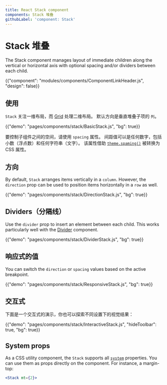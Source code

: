 ```yaml
---
title: React Stack component
components: Stack 堆叠
githubLabel: 'component: Stack'
---
```


# Stack 堆叠

<p class="description">The Stack component manages layout of immediate children along the vertical or horizontal axis with optional spacing and/or dividers between each child.</p>

{{"component": "modules/components/ComponentLinkHeader.js", "design": false}}

## 使用

`Stack` 关注一维布局，而 [Grid](/components/grid/) 处理二维布局。 默认方向是垂直堆叠子项的 `列`。

{{"demo": "pages/components/stack/BasicStack.js", "bg": true}}

要控制子组件之间的空间，请使用 `spacing` 属性。 间距值可以是任何数字，包括小数（浮点数）和任何字符串（文字）。 该属性借助 [`theme.spaming()`](/customization/spacing/) 被转换为 CSS 属性。

## 方向

By default, `Stack` arranges items vertically in a `column`. However, the `direction` prop can be used to position items horizontally in a `row` as well.

{{"demo": "pages/components/stack/DirectionStack.js", "bg": true}}

## Dividers（分隔线）

Use the `divider` prop to insert an element between each child. This works particularly well with the [Divider](/components/dividers/) component.

{{"demo": "pages/components/stack/DividerStack.js", "bg": true}}

## 响应式的值

You can switch the `direction` or `spacing` values based on the active breakpoint.

{{"demo": "pages/components/stack/ResponsiveStack.js", "bg": true}}

## 交互式

下面是一个交互式的演示，你也可以探索不同设置下的视觉结果：

{{"demo": "pages/components/stack/InteractiveStack.js", "hideToolbar": true, "bg": true}}

## System props

As a CSS utility component, the `Stack` supports all [`system`](/system/properties/) properties. You can use them as props directly on the component. For instance, a margin-top:

```jsx
<Stack mt={2}>
```
